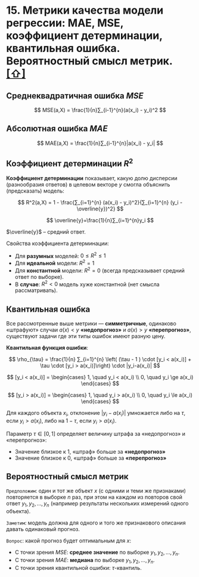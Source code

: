 # 15. Метрики качества модели регрессии: MAE, MSE, коэффициент детерминации, квантильная ошибка. Вероятностный смысл метрик. [[⇧]](../questions-list.md)

## Среднеквадратичная ошибка $MSE$

$$
MSE(a,X) = \frac{1}{n}∑_{i-1}^{n}(a(x_i) - y_i)^2
$$

## Абсолютная ошибка $MAE$

$$
MAE(a,X) = \frac{1}{n}∑_{i-1}^{n}|a(x_i) - y_i|
$$

## Коэффициент детерминации $R^2$

**Коэффициент детерминации** показывает, какую долю дисперсии (разнообразия ответов) в целевом векторе $y$ смогла объяснить (предсказать) модель:

$$
R^2(a,X) = 1 - \frac{∑_{i=1}^{n} (a(x_i) - y_i)^2}{∑_{i=1}^{n} (y_i - \overline{y})^2}
$$

$$
\overline{y}=\frac{1}{n}∑_{i=1}^{n}y_i
$$

$\overline{y}$ – средний ответ.

Свойства коэффициента детерминации:

- Для **разумных** моделей: $0 \le R^2 \le 1$
- Для **идеальной** модели: $R^2 = 1$
- Для **константной** модели: $R^2 = 0$ (всегда предсказывает средний ответ по выборке).
- В **случае**: $R^2 < 0$ модель хуже константной (нет смысла рассматривать).

## Квантильная ошибка

Все рассмотренные выше метрики — **симметричные**, одинаково «штрафуют» случаи $a(x) < y$ **«недопрогноз»** и $a(x) > y$ **«перепрогноз»**, существуют задачи где эти типы ошибок имеют разную цену.

**Квантильная функция ошибки**:

$$
\rho_{\tau} = \frac{1}{n} ∑_{i=1}^{n} \left( (\tau - 1 ) \cdot [y_i < a(x_i)] + \tau \cdot [y_i > a(x_i)]\right) \cdot |y_i-a(x_i)|
$$

$$
[y_i < a(x_i)] = \begin{cases}
1, \quad y_i < a(x_i) \\
0, \quad y_i \ge a(x_i) \end{cases}
$$

$$
[y_i > a(x_i)] = \begin{cases}
1, \quad y_i > a(x_i) \\
0, \quad y_i \le a(x_i) \end{cases}
$$

Для каждого объекта $x_i$, отклонение $|y_i-a(x_i)|$ умножается либо на $\tau$, если $y_i > a(x_i)$, либо на $1-\tau$, если $y_i > a(x_i)$.

Параметр $\tau \in [0, 1]$ определяет величину штрафа за «недопрогноз» и «перепрогноз»:

- Значение близкое к $1$, «штраф» больше за **«недопрогноз»**
- Значение близкое к $0$, «штраф» больше за **«перепрогноз»**

## Вероятностный смысл метрик

`Предположим`: один и тот же объект $x$ (с одними и теми же признаками) повторяется в выборке $n$ раз, при этом на каждом из повторов свой ответ $y_1, y_2, \ldots, y_n$ (например результаты нескольких измерений одного объекта).

`Заметим`: модель должна для одного и того же признакового описания давать одинаковый прогноз.

`Вопрос`: какой прогноз будет оптимальным для $x$:

- С точки зрения $MSE$: **среднее значение** по выборке $y_1, y_2, \ldots, y_n$.
- С точки зрения $MAE$: **медиана** по выборке $y_1, y_2, \ldots, y_n$.
- С точки зрения квантильной ошибки: $\tau$-квантиль.
